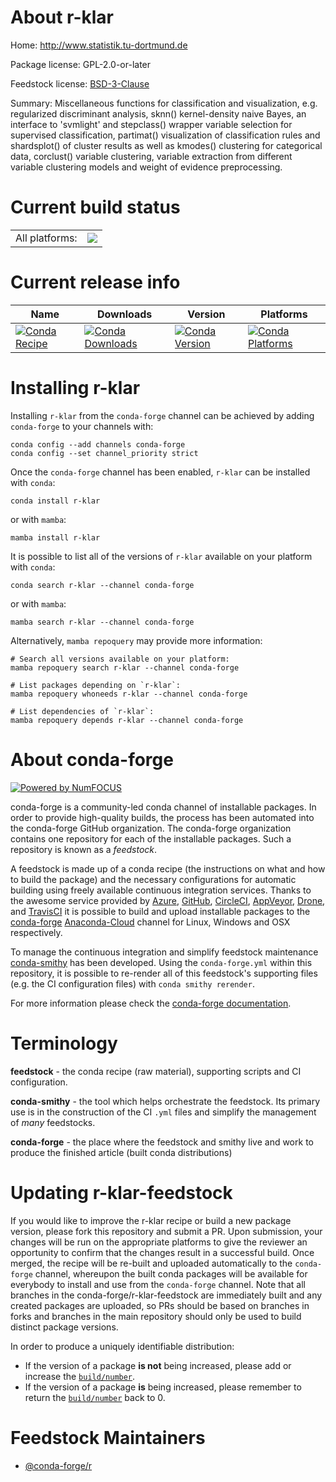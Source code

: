 About r-klar
============

Home: http://www.statistik.tu-dortmund.de

Package license: GPL-2.0-or-later

Feedstock license: [BSD-3-Clause](https://github.com/conda-forge/r-klar-feedstock/blob/main/LICENSE.txt)

Summary: Miscellaneous functions for classification and visualization, e.g. regularized discriminant analysis, sknn() kernel-density naive Bayes,  an interface to 'svmlight' and stepclass() wrapper variable selection  for supervised classification, partimat() visualization of classification rules  and shardsplot() of cluster results as well as kmodes() clustering for categorical data,  corclust() variable clustering, variable extraction from different variable clustering models  and weight of evidence preprocessing.

Current build status
====================


<table><tr><td>All platforms:</td>
    <td>
      <a href="https://dev.azure.com/conda-forge/feedstock-builds/_build/latest?definitionId=1280&branchName=main">
        <img src="https://dev.azure.com/conda-forge/feedstock-builds/_apis/build/status/r-klar-feedstock?branchName=main">
      </a>
    </td>
  </tr>
</table>

Current release info
====================

| Name | Downloads | Version | Platforms |
| --- | --- | --- | --- |
| [![Conda Recipe](https://img.shields.io/badge/recipe-r--klar-green.svg)](https://anaconda.org/conda-forge/r-klar) | [![Conda Downloads](https://img.shields.io/conda/dn/conda-forge/r-klar.svg)](https://anaconda.org/conda-forge/r-klar) | [![Conda Version](https://img.shields.io/conda/vn/conda-forge/r-klar.svg)](https://anaconda.org/conda-forge/r-klar) | [![Conda Platforms](https://img.shields.io/conda/pn/conda-forge/r-klar.svg)](https://anaconda.org/conda-forge/r-klar) |

Installing r-klar
=================

Installing `r-klar` from the `conda-forge` channel can be achieved by adding `conda-forge` to your channels with:

```
conda config --add channels conda-forge
conda config --set channel_priority strict
```

Once the `conda-forge` channel has been enabled, `r-klar` can be installed with `conda`:

```
conda install r-klar
```

or with `mamba`:

```
mamba install r-klar
```

It is possible to list all of the versions of `r-klar` available on your platform with `conda`:

```
conda search r-klar --channel conda-forge
```

or with `mamba`:

```
mamba search r-klar --channel conda-forge
```

Alternatively, `mamba repoquery` may provide more information:

```
# Search all versions available on your platform:
mamba repoquery search r-klar --channel conda-forge

# List packages depending on `r-klar`:
mamba repoquery whoneeds r-klar --channel conda-forge

# List dependencies of `r-klar`:
mamba repoquery depends r-klar --channel conda-forge
```


About conda-forge
=================

[![Powered by
NumFOCUS](https://img.shields.io/badge/powered%20by-NumFOCUS-orange.svg?style=flat&colorA=E1523D&colorB=007D8A)](https://numfocus.org)

conda-forge is a community-led conda channel of installable packages.
In order to provide high-quality builds, the process has been automated into the
conda-forge GitHub organization. The conda-forge organization contains one repository
for each of the installable packages. Such a repository is known as a *feedstock*.

A feedstock is made up of a conda recipe (the instructions on what and how to build
the package) and the necessary configurations for automatic building using freely
available continuous integration services. Thanks to the awesome service provided by
[Azure](https://azure.microsoft.com/en-us/services/devops/), [GitHub](https://github.com/),
[CircleCI](https://circleci.com/), [AppVeyor](https://www.appveyor.com/),
[Drone](https://cloud.drone.io/welcome), and [TravisCI](https://travis-ci.com/)
it is possible to build and upload installable packages to the
[conda-forge](https://anaconda.org/conda-forge) [Anaconda-Cloud](https://anaconda.org/)
channel for Linux, Windows and OSX respectively.

To manage the continuous integration and simplify feedstock maintenance
[conda-smithy](https://github.com/conda-forge/conda-smithy) has been developed.
Using the ``conda-forge.yml`` within this repository, it is possible to re-render all of
this feedstock's supporting files (e.g. the CI configuration files) with ``conda smithy rerender``.

For more information please check the [conda-forge documentation](https://conda-forge.org/docs/).

Terminology
===========

**feedstock** - the conda recipe (raw material), supporting scripts and CI configuration.

**conda-smithy** - the tool which helps orchestrate the feedstock.
                   Its primary use is in the construction of the CI ``.yml`` files
                   and simplify the management of *many* feedstocks.

**conda-forge** - the place where the feedstock and smithy live and work to
                  produce the finished article (built conda distributions)


Updating r-klar-feedstock
=========================

If you would like to improve the r-klar recipe or build a new
package version, please fork this repository and submit a PR. Upon submission,
your changes will be run on the appropriate platforms to give the reviewer an
opportunity to confirm that the changes result in a successful build. Once
merged, the recipe will be re-built and uploaded automatically to the
`conda-forge` channel, whereupon the built conda packages will be available for
everybody to install and use from the `conda-forge` channel.
Note that all branches in the conda-forge/r-klar-feedstock are
immediately built and any created packages are uploaded, so PRs should be based
on branches in forks and branches in the main repository should only be used to
build distinct package versions.

In order to produce a uniquely identifiable distribution:
 * If the version of a package **is not** being increased, please add or increase
   the [``build/number``](https://docs.conda.io/projects/conda-build/en/latest/resources/define-metadata.html#build-number-and-string).
 * If the version of a package **is** being increased, please remember to return
   the [``build/number``](https://docs.conda.io/projects/conda-build/en/latest/resources/define-metadata.html#build-number-and-string)
   back to 0.

Feedstock Maintainers
=====================

* [@conda-forge/r](https://github.com/conda-forge/r/)


